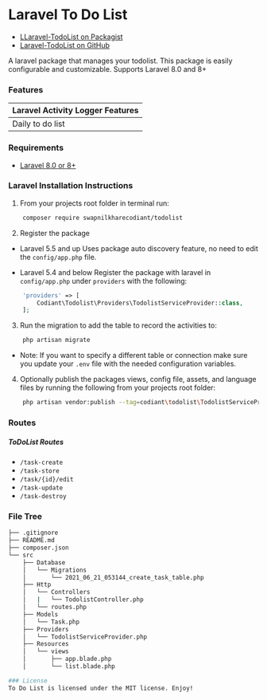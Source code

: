 # Laravel To Do List
* [LLaravel-TodoList on Packagist](https://packagist.org/packages/swapnilkharecodiant/todolist)
* [Laravel-TodoList on GitHub](https://github.com/swapnilkharecodiant/todolist)

A laravel package that manages your todolist. This package is easily configurable and customizable. Supports Laravel 8.0 and 8+

### Features
| Laravel Activity Logger Features  |
| :------------ |
|Daily to do list|

### Requirements
* [Laravel 8.0 or 8+](https://laravel.com/docs/installation)

### Laravel Installation Instructions
1. From your projects root folder in terminal run:

```bash
    composer require swapnilkharecodiant/todolist
```

2. Register the package

* Laravel 5.5 and up
Uses package auto discovery feature, no need to edit the `config/app.php` file.

* Laravel 5.4 and below
Register the package with laravel in `config/app.php` under `providers` with the following:

```php
    'providers' => [
        Codiant\Todolist\Providers\TodolistServiceProvider::class,
    ];
```

3. Run the migration to add the table to record the activities to:

```php
    php artisan migrate
```

* Note: If you want to specify a different table or connection make sure you update your `.env` file with the needed configuration variables.

4. Optionally publish the packages views, config file, assets, and language files by running the following from your projects root folder:

```bash
    php artisan vendor:publish --tag=codiant\todolist\TodolistServiceProvider 
```


### Routes
##### ToDoList Routes

* ```/task-create```
* ```/task-store```
* ```/task/{id}/edit```
* ```/task-update```
* ```/task-destroy```

### File Tree

```bash
├── .gitignore
├── README.md
├── composer.json
└── src
    ├── Database
    │   └── Migrations
    │       └── 2021_06_21_053144_create_task_table.php
    ├── Http
    │   └── Controllers
    │   |   └── TodolistController.php
    │   └── routes.php
    ├── Models
    │   └── Task.php
    ├── Providers
    │   └── TodolistServiceProvider.php
    ├── Resources
    │   └── views
    │       ├── app.blade.php
    │       └── list.blade.php

### License
To Do List is licensed under the MIT license. Enjoy!